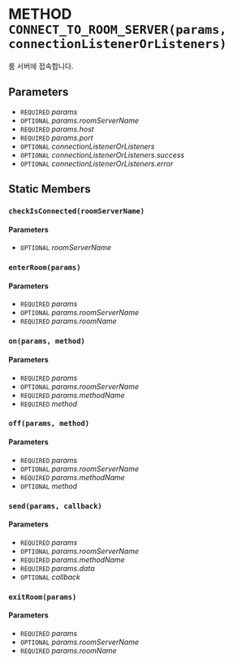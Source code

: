 # METHOD `CONNECT_TO_ROOM_SERVER(params, connectionListenerOrListeners)`
룸 서버에 접속합니다.

## Parameters
* `REQUIRED` *params*
* `OPTIONAL` *params.roomServerName*
* `REQUIRED` *params.host*
* `REQUIRED` *params.port*
* `OPTIONAL` *connectionListenerOrListeners*
* `OPTIONAL` *connectionListenerOrListeners.success*
* `OPTIONAL` *connectionListenerOrListeners.error*

## Static Members

### `checkIsConnected(roomServerName)`
#### Parameters
* `OPTIONAL` *roomServerName*

### `enterRoom(params)`
#### Parameters
* `REQUIRED` *params*
* `OPTIONAL` *params.roomServerName*
* `REQUIRED` *params.roomName*

### `on(params, method)`
#### Parameters
* `REQUIRED` *params*
* `OPTIONAL` *params.roomServerName*
* `REQUIRED` *params.methodName*
* `REQUIRED` *method*

### `off(params, method)`
#### Parameters
* `REQUIRED` *params*
* `OPTIONAL` *params.roomServerName*
* `REQUIRED` *params.methodName*
* `OPTIONAL` *method*

### `send(params, callback)`
#### Parameters
* `REQUIRED` *params*
* `OPTIONAL` *params.roomServerName*
* `REQUIRED` *params.methodName*
* `REQUIRED` *params.data*
* `OPTIONAL` *callback*

### `exitRoom(params)`
#### Parameters
* `REQUIRED` *params*
* `OPTIONAL` *params.roomServerName*
* `REQUIRED` *params.roomName*
